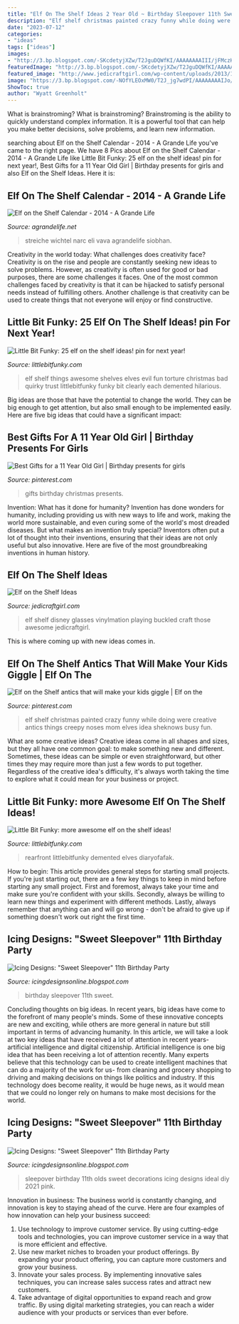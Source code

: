 ```yaml
---
title: "Elf On The Shelf Ideas 2 Year Old ~ Birthday Sleepover 11th Sweet"
description: "Elf shelf christmas painted crazy funny while doing were creative antics things creepy noses mom elves idea sheknows busy fun"
date: "2023-07-12"
categories:
- "ideas"
tags: ["ideas"]
images:
- "http://3.bp.blogspot.com/-SKcdetyjXZw/T2JguDQWfKI/AAAAAAAAIII/jFMczKx7rxY/bellas%2Bparty%2B027%2Bcopy.jpg"
featuredImage: "http://3.bp.blogspot.com/-SKcdetyjXZw/T2JguDQWfKI/AAAAAAAAIII/jFMczKx7rxY/bellas%2Bparty%2B027%2Bcopy.jpg"
featured_image: "http://www.jedicraftgirl.com/wp-content/uploads/2013/11/elf_on_the_shelf_ideas_23-600x800.jpg"
image: "https://3.bp.blogspot.com/-NOfYLEOxMW0/T2J_jg7wdPI/AAAAAAAAIJo/yKdZpOkHZiM/s1600/bellas%2Bparty%2B039%2Bcopy.jpg"
ShowToc: true
author: "Wyatt Greenholt"
---
```



What is brainstroming?
What is brainstroming? Brainstroming is the ability to quickly understand complex information. It is a powerful tool that can help you make better decisions, solve problems, and learn new information.

	

		
searching about Elf on the Shelf Calendar - 2014 - A Grande Life you've came to the right page. We have 8 Pics about Elf on the Shelf Calendar - 2014 - A Grande Life like Little Bit Funky: 25 elf on the shelf ideas! pin for next year!, Best Gifts for a 11 Year Old Girl | Birthday presents for girls and also Elf on the Shelf Ideas. Here it is:
		
    
## Elf On The Shelf Calendar - 2014 - A Grande Life

<img loading=lazy src="https://agrandelife.net/wp-content/uploads/2014/06/elf-on-the-shelf-ideas.jpg" onerror="this.onerror=null;this.src='https://tse4.mm.bing.net/th?id=OIP.52FKf24lqDRWCBNXG1RHiAHaJ-&amp;pid=15.1';" alt="Elf on the Shelf Calendar - 2014 - A Grande Life">

_Source: agrandelife.net_

>streiche wichtel narc eli vava agrandelife siobhan. 

	

Creativity in the world today: What challenges does creativity face?
Creativity is on the rise and people are constantly seeking new ideas to solve problems. However, as creativity is often used for good or bad purposes, there are some challenges it faces. One of the most common challenges faced by creativity is that it can be hijacked to satisfy personal needs instead of fulfilling others. Another challenge is that creativity can be used to create things that not everyone will enjoy or find constructive.

    
## Little Bit Funky: 25 Elf On The Shelf Ideas! pin For Next Year!

<img loading=lazy src="https://2.bp.blogspot.com/-1WhoRVL1NS8/Ur9eqfCzUAI/AAAAAAAATtc/geQ64ELlYgI/s1600/IMG_7422.JPG" onerror="this.onerror=null;this.src='https://tse4.mm.bing.net/th?id=OIP.2G0B5EY-cTbpBVrGqEs8GwHaHa&amp;pid=15.1';" alt="Little Bit Funky: 25 elf on the shelf ideas! pin for next year!">

_Source: littlebitfunky.com_

>elf shelf things awesome shelves elves evil fun torture christmas bad quirky trust littlebitfunky funky bit clearly each demented hilarious. 

	

Big ideas are those that have the potential to change the world. They can be big enough to get attention, but also small enough to be implemented easily. Here are five big ideas that could have a significant impact: 

    
## Best Gifts For A 11 Year Old Girl | Birthday Presents For Girls

<img loading=lazy src="https://i.pinimg.com/736x/01/3b/73/013b73da447452d0ca5a96431fbdfd2e.jpg" onerror="this.onerror=null;this.src='https://tse1.mm.bing.net/th?id=OIP.kXpUUldXR2UxjjdT48oZhgHaKl&amp;pid=15.1';" alt="Best Gifts for a 11 Year Old Girl | Birthday presents for girls">

_Source: pinterest.com_

>gifts birthday christmas presents. 

	

Invention: What has it done for humanity?
Invention has done wonders for humanity, including providing us with new ways to life and work, making the world more sustainable, and even curing some of the world's most dreaded diseases. But what makes an invention truly special? Inventors often put a lot of thought into their inventions, ensuring that their ideas are not only useful but also innovative. Here are five of the most groundbreaking inventions in human history.

    
## Elf On The Shelf Ideas

<img loading=lazy src="http://www.jedicraftgirl.com/wp-content/uploads/2013/11/elf_on_the_shelf_ideas_23-600x800.jpg" onerror="this.onerror=null;this.src='https://tse2.mm.bing.net/th?id=OIP.b4nkwElUpgOuprhWyufvBwHaJ4&amp;pid=15.1';" alt="Elf on the Shelf Ideas">

_Source: jedicraftgirl.com_

>elf shelf disney glasses vinylmation playing buckled craft those awesome jedicraftgirl. 

	

This is where coming up with new ideas comes in.

    
## Elf On The Shelf Antics That Will Make Your Kids Giggle | Elf On The

<img loading=lazy src="https://i.pinimg.com/originals/92/f4/3d/92f43dc4986f8a04ca0142cd04caeab2.jpg" onerror="this.onerror=null;this.src='https://tse2.mm.bing.net/th?id=OIP.T5b6rp_kvTG4X9r5ZUdFMAHaKX&amp;pid=15.1';" alt="Elf on the Shelf antics that will make your kids giggle | Elf on the">

_Source: pinterest.com_

>elf shelf christmas painted crazy funny while doing were creative antics things creepy noses mom elves idea sheknows busy fun. 

	

What are some creative ideas?
Creative ideas come in all shapes and sizes, but they all have one common goal: to make something new and different. Sometimes, these ideas can be simple or even straightforward, but other times they may require more than just a few words to put together. Regardless of the creative idea's difficulty, it's always worth taking the time to explore what it could mean for your business or project.

    
## Little Bit Funky: more Awesome Elf On The Shelf Ideas!

<img loading=lazy src="https://2.bp.blogspot.com/-GwHAoE-Wt80/UqXlC9zEmgI/AAAAAAAATiU/S1JN0VmEcPk/s1600/image_7.jpeg" onerror="this.onerror=null;this.src='https://tse3.mm.bing.net/th?id=OIP.e4wIONsqe2NtMXR0eJRT7wHaHa&amp;pid=15.1';" alt="Little Bit Funky: more awesome elf on the shelf ideas!">

_Source: littlebitfunky.com_

>rearfront littlebitfunky demented elves diaryofafak. 

	

How to begin: This article provides general steps for starting small projects.
If you're just starting out, there are a few key things to keep in mind before starting any small project. First and foremost, always take your time and make sure you're confident with your skills. Secondly, always be willing to learn new things and experiment with different methods. Lastly, always remember that anything can and will go wrong - don't be afraid to give up if something doesn't work out right the first time.

    
## Icing Designs: &quot;Sweet Sleepover&quot; 11th Birthday Party

<img loading=lazy src="https://3.bp.blogspot.com/-NOfYLEOxMW0/T2J_jg7wdPI/AAAAAAAAIJo/yKdZpOkHZiM/s1600/bellas%2Bparty%2B039%2Bcopy.jpg" onerror="this.onerror=null;this.src='https://tse4.mm.bing.net/th?id=OIP.aDFhogp87VHxAh1uJDBFnQHaLG&amp;pid=15.1';" alt="Icing Designs: &quot;Sweet Sleepover&quot; 11th Birthday Party">

_Source: icingdesignsonline.blogspot.com_

>birthday sleepover 11th sweet. 

	

Concluding thoughts on big ideas.
In recent years, big ideas have come to the forefront of many people's minds. Some of these innovative concepts are new and exciting, while others are more general in nature but still important in terms of advancing humanity. In this article, we will take a look at two key ideas that have received a lot of attention in recent years- artificial intelligence and digital citizenship. 
Artificial intelligence is one big idea that has been receiving a lot of attention recently. Many experts believe that this technology can be used to create intelligent machines that can do a majority of the work for us- from cleaning and grocery shopping to driving and making decisions on things like politics and industry. If this technology does become reality, it would be huge news, as it would mean that we could no longer rely on humans to make most decisions for the world.

    
## Icing Designs: &quot;Sweet Sleepover&quot; 11th Birthday Party

<img loading=lazy src="http://3.bp.blogspot.com/-SKcdetyjXZw/T2JguDQWfKI/AAAAAAAAIII/jFMczKx7rxY/bellas%2Bparty%2B027%2Bcopy.jpg" onerror="this.onerror=null;this.src='https://tse1.mm.bing.net/th?id=OIP.nrvQwaT6ZLSVeb4p1-ZTnwAAAA&amp;pid=15.1';" alt="Icing Designs: &quot;Sweet Sleepover&quot; 11th Birthday Party">

_Source: icingdesignsonline.blogspot.com_

>sleepover birthday 11th olds sweet decorations icing designs ideal diy 2021 pink. 

	

Innovation in business:
The business world is constantly changing, and innovation is key to staying ahead of the curve. Here are four examples of how innovation can help your business succeed: 
1. Use technology to improve customer service. By using cutting-edge tools and technologies, you can improve customer service in a way that is more efficient and effective.
2. Use new market niches to broaden your product offerings. By expanding your product offering, you can capture more customers and grow your business. 
3. Innovate your sales process. By implementing innovative sales techniques, you can increase sales success rates and attract new customers. 
4. Take advantage of digital opportunities to expand reach and grow traffic. By using digital marketing strategies, you can reach a wider audience with your products or services than ever before.

